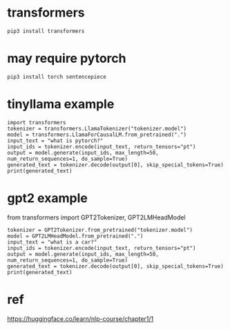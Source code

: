 # transformers

```
pip3 install transformers
```

# may require pytorch

```
pip3 install torch sentencepiece
```

# tinyllama example

```
import transformers
tokenizer = transformers.LlamaTokenizer("tokenizer.model")
model = transformers.LlamaForCausalLM.from_pretrained(".")
input_text = "what is pytorch?"
input_ids = tokenizer.encode(input_text, return_tensors="pt")
output = model.generate(input_ids, max_length=50, num_return_sequences=1, do_sample=True)
generated_text = tokenizer.decode(output[0], skip_special_tokens=True)
print(generated_text)
```

# gpt2 example

from transformers import GPT2Tokenizer, GPT2LMHeadModel

```
tokenizer = GPT2Tokenizer.from_pretrained("tokenizer.model")
model = GPT2LMHeadModel.from_pretrained(".")
input_text = "what is a car?"
input_ids = tokenizer.encode(input_text, return_tensors="pt")
output = model.generate(input_ids, max_length=50, num_return_sequences=1, do_sample=True)
generated_text = tokenizer.decode(output[0], skip_special_tokens=True)
print(generated_text)
```

# ref

https://huggingface.co/learn/nlp-course/chapter1/1

